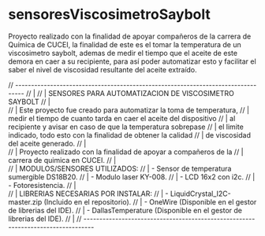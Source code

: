 # sensoresViscosimetroSaybolt
Proyecto realizado con la finalidad de apoyar compañeros de la carrera de Química de CUCEI, la finalidad de este es el tomar la temperatura de un viscosimetro saybolt, ademas de medir el tiempo que el aceite de este demora en caer a su recipiente, para así poder automatizar esto y facilitar el saber el nivel de viscosidad resultante del aceite extraído.


// ---------------------------------------------------------------------------------
// |
// |    SENSORES PARA AUTOMATIZACION DE VISCOSIMETRO SAYBOLT
// |    
// |    Este proyecto fue creado para automatizar la toma de temperatura,
// |    medir el tiempo de cuanto tarda en caer el aceite del dispositivo
// |    al recipiente y avisar en caso de que la temperatura sobrepase
// |    el limite indicado, todo esto con la finalidad de obtener la calidad
// |    de viscosidad del aceite generado.
// |    
// |    Proyecto realizado con la finalidad de apoyar a compañeros de la
// |    carrera de quimica en CUCEI.
// |    
// |    MODULOS/SENSORES UTILIZADOS:
// |     - Sensor de temperatura sumergible DS18B20.
// |     - Modulo laser KY-008.
// |     - LCD 16x2 con i2c.
// |     - Fotoresistencia.
// |    
// |    LIBRERIAS NECESARIAS POR INSTALAR:
// |     - LiquidCrystal_I2C-master.zip (Incluido en el repositorio).
// |     - OneWire (Disponible en el gestor de librerias del IDE).
// |     - DallasTemperature (Disponible en el gestor de librerias del IDE).
// |
// ---------------------------------------------------------------------------------
